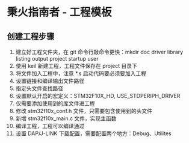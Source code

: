 # 秉火指南者 - 工程模板

## 创建工程步骤

1. 建立好工程文件夹，在 git 命令行敲命令更快：mkdir doc driver library listing output project startup user
2. 使用 keil 新建工程，工程文件保存在 project 目录下
3. 将文件加入工程中，注意 *.s 启动代码要必须要加入工程
4. 设置链接和编译输出文件路径
5. 指定头文件查找路径
6. 设置默认开启的宏定义：STM32F10X_HD, USE_STDPERIPH_DRIVER
7. 仅需要添加使用到的库文件进工程
8. 修改 stm32f10x_conf.h 文件，只需要包含使用到的头文件
9. 新增 stm32f10x_main.c 文件，实现主函数
10. 编译工程，工程可以编译通过
11. 设置 DAP/J-LINK 下载配置，需要配置两个地方：Debug、Utilites
